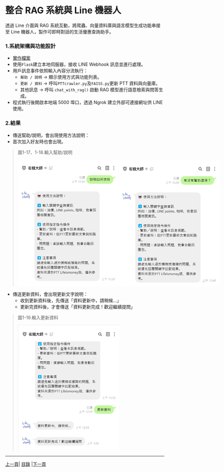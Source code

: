 # 整合 RAG 系統與 Line 機器人
透過 Line 介面與 RAG 系統互動，將爬蟲、向量資料庫與語言模型生成功能串接至 Line 機器人，製作可即時對話的生活優惠查詢助手。

### 1.系統架構與功能設計
* [實作檔案](Code/appV2.py)
* 使用`Flask`建立本地伺服器，接收 LINE Webhook 訊息並進行處理。
* 用戶訊息事件依照輸入內容分流執行：
  * `幫助 / 說明` → 顯示使用方式與功能列表。
  * `更新 / 資料` → 呼叫`PTTcrawler.py`及`FAISS.py`更新 PTT 資料與向量庫。
  * 其他訊息 → 呼叫 `chat_with_rag()` 啟動 RAG 模型進行語意檢索與問答生成。
* 程式執行後開啟本地端 5000 埠口，透過 Ngrok 建立外部可連接網址供 LINE 使用。

### 2.結果
* 傳送幫助/說明，會出現使用方法說明：
* 首次加入好友時也會出現。

>圖1-17、1-18.輸入幫助/說明
><div style="display: flex; justify-content: space-between;">
>  <img src="Photos/RAG_17.jpg" alt="RAG流程圖2" width="320" height="400"/>
>  <img src="Photos/RAG_18.jpg" alt="RAG流程圖3" width="320" height="400"/>
></div>

* 傳送更新資料，會出現更新文字說明：
   * 收到更新資料後，先傳送「資料更新中，請稍候...」
   * 更新完資料後，才會傳送「資料更新完成！歡迎繼續提問」

>圖1-19.輸入更新資料
><div style="display: flex; justify-content: space-between;">
>  <img src="Photos/RAG_19.jpg" alt="RAG流程圖2" width="320" height="400"/>
></div>


---
[上一頁](STEP_4.md)| [目錄](README.md) |[下一頁](STEP_6.md)

